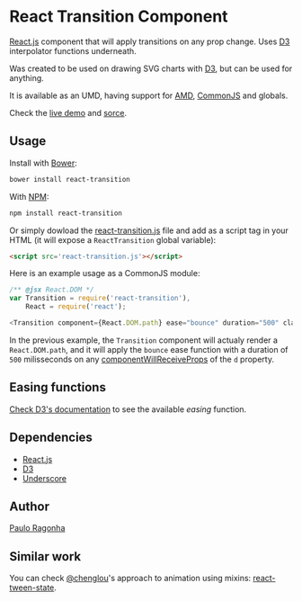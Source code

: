 # React Transition Component

[React.js](http://reactjs.com/) component that will apply transitions on any prop change. Uses [D3](http://d3js.org/) interpolator functions underneath.

Was created to be used on drawing SVG charts with [D3](http://d3js.org/), but can be used for anything.

It is available as an UMD, having support for [AMD](https://github.com/amdjs/amdjs-api/wiki/AMD), [CommonJS](http://wiki.commonjs.org/wiki/CommonJS) and globals.

Check the [live demo](https://raw.githubusercontent.com/pirelenito/react-transition/master/example/index.html) and [sorce](https://raw.githubusercontent.com/pirelenito/react-transition/master/example/example.jsx).

## Usage

Install with [Bower](http://bower.io/):

```bash
bower install react-transition
```

With [NPM](http://npmjs.org/):

```bash
npm install react-transition
```

Or simply dowload the [react-transition.js](https://raw.githubusercontent.com/pirelenito/react-transition/master/react-transition.js) file and add as a script tag in your HTML (it will expose a `ReactTransition` global variable):

```html
<script src='react-transition.js'></script>
```

Here is an example usage as a CommonJS module:

```js
/** @jsx React.DOM */
var Transition = require('react-transition'),
    React = require('react');

<Transition component={React.DOM.path} ease="bounce" duration="500" className="link" d={diagonal(link)}/>
```

In the previous example, the `Transition` component will actualy render a `React.DOM.path`, and it will apply the `bounce` ease function with a duration of `500` milisseconds on any [componentWillReceiveProps](http://facebook.github.io/react/docs/component-specs.html#updating-componentwillreceiveprops) of the `d` property.

## Easing functions

[Check D3's documentation](https://github.com/mbostock/d3/wiki/Transitions#d3_ease) to see the available *easing* function.

## Dependencies

* [React.js](http://reactjs.com/)
* [D3](http://d3js.org/)
* [Underscore](http://underscorejs.org/)

## Author

[Paulo Ragonha](http://paulo.ragonha.me/)

## Similar work

You can check [@chenglou](https://github.com/chenglou)'s approach to animation using mixins: [react-tween-state](https://github.com/chenglou/react-tween-state).
